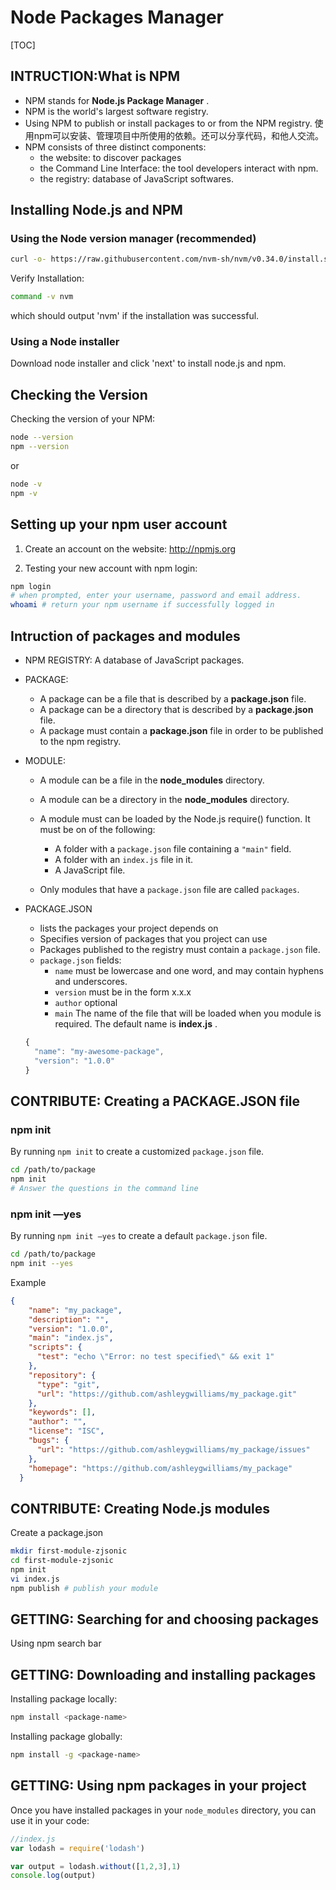 # Node Packages Manager

[TOC]

## INTRUCTION:What is NPM

- NPM stands for **Node.js Package Manager**  .
- NPM is the world's largest software registry.
- Using NPM to publish or install packages to or from the NPM registry. 使用npm可以安装、管理项目中所使用的依赖。还可以分享代码，和他人交流。
- NPM consists of three distinct components:
  - the website: to discover packages
  - the Command Line Interface:  the tool developers interact with npm.
  - the registry:  database of JavaScript softwares.

## Installing Node.js and NPM

### Using the Node version manager (recommended)

```bash
curl -o- https://raw.githubusercontent.com/nvm-sh/nvm/v0.34.0/install.sh | bash
```

Verify Installation:

```bash
command -v nvm
```

which should output 'nvm' if the installation was successful.

### Using a Node installer

Download node installer and click 'next' to install node.js and npm.

## Checking the Version

Checking the version of your NPM:

```bash
node --version
npm --version
```

or

```bash
node -v
npm -v
```

## Setting up your npm user account

1. Create an account on the website: http://npmjs.org

2. Testing your new account with npm login:

```bash
npm login
# when prompted, enter your username, password and email address.
whoami # return your npm username if successfully logged in
```

## Intruction of packages and modules

- NPM REGISTRY:  A database of JavaScript packages.

- PACKAGE:

  + A package can be a file that is described by a **package.json** file.
  + A package can be a directory that is described by a **package.json** file.
  + A package must contain a **package.json** file in order to be published to the npm registry.

- MODULE:

  + A module can be a file in the **node_modules** directory.
  + A module can be a directory in the **node_modules** directory.
  + A module must can be loaded by the Node.js require() function. It must be on of the following:
    * A folder with a `package.json` file containing a `"main"` field.
    * A folder with an `index.js` file in it.
    * A JavaScript file.

  + Only modules that have a `package.json` file are called `packages`.

- PACKAGE.JSON

  + lists the packages your project depends on
  + Specifies version of packages that you project can use
  + Packages published to the registry must contain a `package.json` file.
  + `package.json` fields:
    * `name`  must be lowercase and one word, and may contain hyphens and underscores.
    * `version`  must be in the form x.x.x
    * `author`  optional
    * `main` The name of the file that will be loaded when you module is required. The default name is **index.js** .

  ```javascript
  {
    "name": "my-awesome-package",
    "version": "1.0.0"
  }
  ```

  

## CONTRIBUTE: Creating a PACKAGE.JSON file

### npm init

By running `npm init` to create a customized `package.json` file.

```bash
cd /path/to/package
npm init
# Answer the questions in the command line
```

### npm init —yes

By running `npm init —yes` to create a default `package.json` file.

```bash
cd /path/to/package
npm init --yes
```

Example

```json
{
    "name": "my_package",
    "description": "",
    "version": "1.0.0",
    "main": "index.js",
    "scripts": {
      "test": "echo \"Error: no test specified\" && exit 1"
    },
    "repository": {
      "type": "git",
      "url": "https://github.com/ashleygwilliams/my_package.git"
    },
    "keywords": [],
    "author": "",
    "license": "ISC",
    "bugs": {
      "url": "https://github.com/ashleygwilliams/my_package/issues"
    },
    "homepage": "https://github.com/ashleygwilliams/my_package"
  }
```

## CONTRIBUTE: Creating Node.js modules

Create a package.json

```bash
mkdir first-module-zjsonic
cd first-module-zjsonic
npm init
vi index.js
npm publish # publish your module
```

## GETTING: Searching for and choosing packages

Using npm search bar

## GETTING: Downloading and installing packages

Installing package locally:

```bash
npm install <package-name>
```

Installing package globally:

```bash
npm install -g <package-name>
```

## GETTING: Using npm packages in your project

Once you have installed packages in your `node_modules` directory, you can use it in your code:

```JavaScript
//index.js
var lodash = require('lodash')

var output = lodash.without([1,2,3],1)
console.log(output)
```









